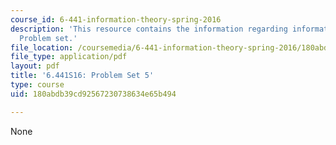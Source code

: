 ```yaml
---
course_id: 6-441-information-theory-spring-2016
description: 'This resource contains the information regarding information theory:
  Problem set.'
file_location: /coursemedia/6-441-information-theory-spring-2016/180abdb39cd92567230738634e65b494_MIT6_441S16_problem_set5.pdf
file_type: application/pdf
layout: pdf
title: '6.441S16: Problem Set 5'
type: course
uid: 180abdb39cd92567230738634e65b494

---
```

None